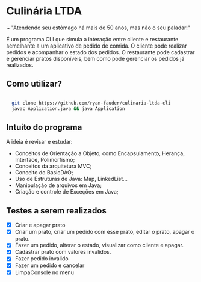 # Culinária LTDA
~ "Atendendo seu estômago há mais de 50 anos, mas não o seu paladar!"

É um programa CLI que simula a interação entre cliente e restaurante semelhante a um aplicativo de pedido de comida.
O cliente pode realizar pedidos e acompanhar o estado dos pedidos.
O restaurante pode cadastrar e gerenciar pratos disponíveis, bem como pode gerenciar os pedidos já realizados.

## Como utilizar?

```sh

  git clone https://github.com/ryan-fauder/culinaria-ltda-cli
  javac Application.java && java Application

```


## Intuito do programa

A ideia é revisar e estudar:

- Conceitos de Orientação a Objeto, como Encapsulamento, Herança, Interface, Polimorfismo;
- Conceitos da arquitetura MVC;
- Conceito do BasicDAO;
- Uso de Estruturas de Java: Map, LinkedList...
- Manipulação de arquivos em Java;
- Criação e controle de Exceções em Java;

## Testes a serem realizados

- [X] Criar e apagar prato
- [X] Criar um prato, criar um pedido com esse prato, editar o prato, apagar o prato.
- [X] Fazer um pedido, alterar o estado, visualizar como cliente e apagar.
- [X] Cadastrar prato com valores invalidos.
- [X] Fazer pedido invalido
- [X] Fazer um pedido e cancelar
- [X] LimpaConsole no menu
